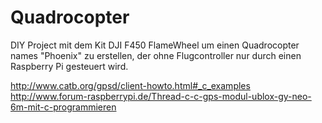 # Quadrocopter
DIY Project mit dem Kit DJI F450 FlameWheel um einen Quadrocopter names "Phoenix" zu erstellen, der ohne Flugcontroller nur durch einen Raspberry Pi gesteuert wird.

http://www.catb.org/gpsd/client-howto.html#_c_examples
http://www.forum-raspberrypi.de/Thread-c-c-gps-modul-ublox-gy-neo-6m-mit-c-programmieren

